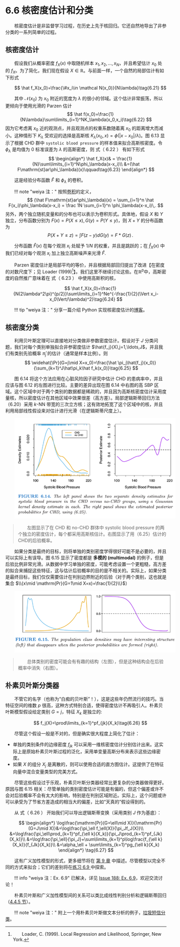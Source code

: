 # 6.6 核密度估计和分类

<style>p{text-indent:2em;2}</style>

<style>p{text-indent:2em;2}</style>

核密度估计是非监督学习过程，在历史上先于核回归。它还自然地导出了非参分类的一系列简单的过程。

## 核密度估计

假设我们从概率密度 $f_X(x)$ 中取随机样本 $x_1,x_2,\ldots,x_N$，并且希望估计 $x_0$ 处的 $f_X$。为了简化，我们现在假设 $X\in \mathbb{R}$。与前面一样，一个自然的局部估计有如下形式

$$
\hat f_X(x_0)=\frac{\#x_i\in \mathcal N(x_0)}{N\lambda}\tag{6.21}
$$

其中 $\mathcal N(x_0)$ 为 $x_0$ 附近的宽度为 $\lambda$ 的很小的邻域。这个估计非常振荡，所以更倾向于使用光滑的 Parzen 估计
$$
\hat f(x_0)=\frac{1}{N\lambda}\sum\limits_{i=1}^NK_\lambda(x_0,x_i)\tag{6.22}
$$
因为它考虑离 $x_0$ 近的观测点，并且观测点的权重系数随着离 $x_0$ 的距离增大而减小。这种情形下 $K_\lambda$ 受欢迎的选择是高斯核 $K_\lambda(x_0,x)=\phi(\vert x-x_0\vert/\lambda)$。图 6.13 显示了根据 CHD 群中 `systolic blood pressure` 的样本值来拟合高斯核密度。令 $\phi_\lambda$ 是均值为 0 标准误差为 $\lambda$ 的高斯密度，则 式（ 6.22 ） 有如下形式
$$
\begin{align*}
\hat f_X(x)& = \frac{1}{N}\sum\limits_{i=1}^N\phi_\lambda(x-x_i)\\
&=(\hat F\mathrm{st}ar\phi_\lambda)(x)\qquad\tag{6.23}
\end{align*}
$$

这是经验分布函数 $\hat F$ 和 $\phi_\lambda$ 的卷积。

!!! note "weiya 注："
    按照[卷积](https://en.wikipedia.org/wiki/Convolution)的定义，
    $$
    (\hat F\mathrm{st}ar\phi_\lambda)(x) = \sum_{i=1}^n \hat F(x_i)\phi_\lambda(x-x_i) = \frac 1N \sum_{i=1}^n \phi_\lambda(x-x_i)\,.
    $$
    另外，两个独立随机变量和的分布也可以表示为卷积形式。具体地，假设 $X$ 和 $Y$ 独立，分布函数分别为 $F(x)=P(X\le x), G(y)=P(Y\le y)$，则 $X+Y$ 的分布函数为
    $$
    P(X+Y\le z) = \int F(z-y)dG(y) = F*G(z)\,.
    $$

分布函数 $\hat F(x)$ 在每个观测 $x_i$ 处赋予 $1/N$ 的权重，并且是跳跃的；在 $\hat f_X(x)$ 中我们已经对每个观测 $x_i$ 加上独立高斯噪声来光滑 $\hat F$.

Parzen 密度估计是局部平均的等价，并且根据局部回归提出了改进【在密度的对数尺度下；见 Loader (1999)[^1]】。我们这里不继续讨论这些。在$\mathbb{R}^p$中，高斯密度的自然推广意味着在 式（ 6.23 ） 中使用高斯积的核，

$$
\hat f_X(x_0)=\frac{1}{N(2\lambda^2\pi)^{p/2}}\sum\limits_{i=1}^Ne^{-\frac{1}{2}(\Vert x_i-x_0\Vert/\lambda)^2}\tag{6.24}
$$

[^1]: Loader, C. (1999). Local Regression and Likelihood, Springer, New York.

!!! tip "weiya 注："
    分享一篇介绍 Python 实现核密度估计的[博客](https://jakevdp.github.io/blog/2013/12/01/kernel-density-estimation/)。

## 核密度分类

利用贝叶斯定理可以直接地对分类做非参数密度估计。假设对于 $J$ 分类问题，我们对每个类别单独拟合非参密度估计 $\hat{f_j}(X),j=1,\ldots,J$，并且我们有类别先验概率 $\hat \pi_j$ 的估计（通常是样本比例）。则
$$
\widehat{\Pr}(G=j\mid X=x_0)=\frac{\hat \pi_j\hat{f_j}(x_0)}{\sum_{k=1}^J\hat\pi_k\hat f_k(x_0)}\tag{6.25}
$$

图 6.14 将这个方法应用在心脏风险因子研究中估计 CHD 的患病率中，并且应该与图 6.12 的左图进行比较。主要的差异出现在图 6.14 中右图的高 SBP 区域。这个区域中对于两个类别的数据都是稀疏的，并且因为高斯核密度估计采用度量核，所以密度估计在其他区域中效果很差（高方差）。局部逻辑斯蒂回归方法（6.20）采用 $k$-NN 带宽的三次立方核；这有效地拓宽了这个区域中的核，并且利用局部线性假设来对估计进行光滑（在逻辑斯蒂尺度上）。

![](../img/06/fig6.14.png)

> 左图显示了在 CHD 和 no-CHD 群体中 systolic blood pressure 的两个独立的密度估计，每个都采用高斯核估计。右图显示了用（6.25）估计的CHD的后验概率。

如果分类是最终的目标，则将单独的类别密度学得很好可能不是必要的，并且可以实际上有误导。图 6.15 显示了密度都是 **多模的 (multimodal)** 的例子，但是后验比例非常光滑。从数据中学习单独的密度，可能考虑设置一个更粗糙，高方差的拟合来捕捉这些特征，这与估计后验概率的目的是不相关的。实际上，如果分类是最终目标，我们仅仅需要估计在判别边界附近的后验（对于两个类别，这也就是集合 $\\{x\mid \mathrm{Pr}(G=1\mid X=x)=\frac{1}{2}\\}$）

![](../img/06/fig6.15.png)

> 总体类别的密度可能会有有趣的结构（左图），但是这种结构会在后验概率中消失（右图）。

## 朴素贝叶斯分类器

不管它的名字（也称为“白痴的贝叶斯”！），这是这些年仍然流行的技巧。当特征空间的维数 $p$ 很高，这种方式特别合适，使得密度估计不再吸引人。朴素贝叶斯模型假设给定类别 $G=j$，特征 $X_k$ 是独立的:

$$
f_j(X)=\prod\limits_{k=1}^pf_{jk}(X_k)\tag{6.26}
$$

尽管这个假设一般是不对的，但是确实很大程度上简化了估计：

- 单独的类别条件的边缘密度 $f_{jk}$ 可以采用一维核密度估计分别估计出来。这实际上是原始朴素贝叶斯过程的泛化，采用单变量高斯分布来表示这些边缘密度。
- 如果 $X$ 的组分 $X_j$ 是离散的，则可以使用合适的直方图估计。这提供了在特征向量中混合变量类型的完美方式。

尽管这些假设过于乐观，朴素贝叶斯分类器经常比更复杂的分类器做得更好。原因与图 6.15 相关：尽管单独的类别密度估计可能是有偏的，但这个偏差或许不会对后验概率不会有太大的影响，特别是在判别区域附近。实际上，这个问题或许可以承受为了节省方差造成的相当大的偏差，比如“天真的”假设得到的。

从 式（ 6.26 ） 开始我们可以导出逻辑斯蒂变换（采用类别 $J$ 作为基底）：

$$
\begin{align*}
\log\frac{\mathrm{Pr}(G=\ell\mid X)}{\mathrm{Pr}(G=J\mid X)}&=\log\frac{\pi_\ell f_\ell(X)}{\pi_Jf_J(X)}\\
&=\log\frac{\pi_\ell\prod_{k=1}^pf_{\ell k}(X_k)}{\pi_J\prod_{k=1}^pf_{Jk}(X_k)}\\
&=\log\frac{\pi_\ell}{\pi_J}+\sum\limits_{k=1}^p\log\frac{f_{\ell k}(X_k)}{f_{Jk}(X_k)}\\
&=\alpha_\ell + \sum\limits_{k=1}^pg_{\ell k}(X_k)
\end{align*}
\tag{6.27}
$$

这有广义加性模型的形式，更多细节将在 [第 9 章](../09-Additive-Models-Trees-and-Related-Methods/9.0-Introduction/index.html) 中描述。尽管模型以完全不同的方式来拟合；它们的差别将在[练习 6.9 ](https://github.com/szcf-weiya/ESL-CN/issues/188)中探索。

!!! info "weiya 注：Ex. 6.9"
    已解决，详见 [Issue 188: Ex. 6.9](https://github.com/szcf-weiya/ESL-CN/issues/188)，欢迎交流讨论！

朴素贝叶斯和广义加性模型间的关系可以类比成线性判别分析和逻辑斯蒂回归（[4.4.5 节](../04-Linear-Methods-for-Classification/4.4-Logistic-Regression/index.html#lda)）。

!!! note "weiya 注："
    附上一个用朴素贝叶斯做文本分析的例子，[垃圾短信分类](https://github.com/szcf-weiya/ESL-CN/tree/master/code/NaiveBayes)。
